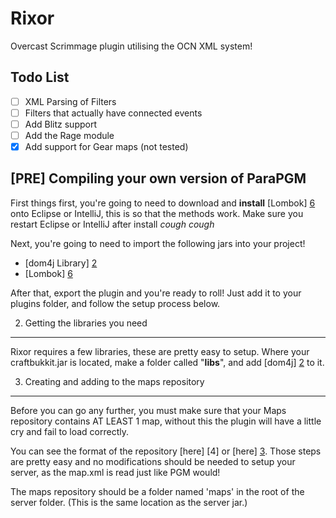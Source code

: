 Rixor
==================

Overcast Scrimmage plugin utilising the OCN XML system!

Todo List
---------
- [ ] XML Parsing of Filters
- [ ] Filters that actually have connected events
- [ ] Add Blitz support
- [ ] Add the Rage module
- [X] Add support for Gear maps (not tested)

[PRE] Compiling your own version of ParaPGM
-------------------------------------------
First things first, you're going to need to download and **install** [Lombok] [6] onto Eclipse or IntelliJ, this is so that the methods work. Make sure you restart Eclipse or IntelliJ after install *cough* *cough*

Next, you're going to need to import the following jars into your project!
- [dom4j Library] [2]
- [Lombok] [6]

After that, export the plugin and you're ready to roll! Just add it to your plugins folder, and follow the setup process below.


2. Getting the libraries you need
---------------------------------
Rixor requires a few libraries, these are pretty easy to setup.
Where your craftbukkit.jar is located, make a folder called "**libs**", and add [dom4j] [2] to it.

3. Creating and adding to the maps repository
---------------------------------------------
Before you can go any further, you must make sure that your Maps repository contains AT LEAST 1 map, without this the plugin will have a little cry and fail to load correctly.

You can see the format of the repository [here] [4] or [here] [3]. Those steps are pretty easy and no modifications should be needed to setup your server, as the map.xml is read just like PGM would!

The maps repository should be a folder named 'maps' in the root of the server folder. (This is the same location as the server jar.)


[2]: http://scrimmage1.teamloading.com/dom4j.jar "dom4j"
[3]: https://maps.oc.tc/ "Overcast Maps"
[6]: http://projectlombok.org/ "Project Lombok"
